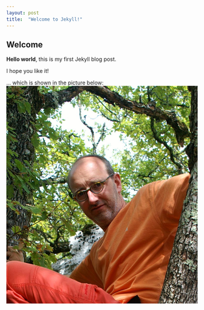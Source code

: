 ```yaml
---
layout: post
title:  "Welcome to Jekyll!"
---
```


## Welcome

**Hello world**, this is my first Jekyll blog post.

I hope you like it!

... which is shown in the picture below:
![My happy face](/assets/img/wolfgang.jpg)
